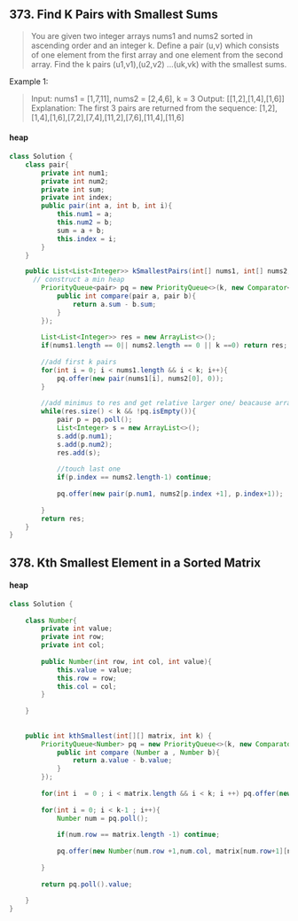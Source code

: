 ## 373. Find K Pairs with Smallest Sums
> You are given two integer arrays nums1 and nums2 sorted in ascending order and an integer k.
> Define a pair (u,v) which consists of one element from the first array and one element from the second array.
> Find the k pairs (u1,v1),(u2,v2) ...(uk,vk) with the smallest sums.

Example 1:
> Input: nums1 = [1,7,11], nums2 = [2,4,6], k = 3
> Output: [[1,2],[1,4],[1,6]] 
> Explanation: The first 3 pairs are returned from the sequence: 
>             [1,2],[1,4],[1,6],[7,2],[7,4],[11,2],[7,6],[11,4],[11,6]


#### heap

```java
class Solution {
    class pair{
        private int num1;
        private int num2;
        private int sum;
        private int index;
        public pair(int a, int b, int i){
            this.num1 = a;
            this.num2 = b;
            sum = a + b;
            this.index = i;
        }
    }

    public List<List<Integer>> kSmallestPairs(int[] nums1, int[] nums2, int k) {
      // construct a min heap
        PriorityQueue<pair> pq = new PriorityQueue<>(k, new Comparator<pair>(){
            public int compare(pair a, pair b){
                return a.sum - b.sum;
            }
        });
        
        List<List<Integer>> res = new ArrayList<>();
        if(nums1.length == 0|| nums2.length == 0 || k ==0) return res;
        
        //add first k pairs
        for(int i = 0; i < nums1.length && i < k; i++){
            pq.offer(new pair(nums1[i], nums2[0], 0));
        }
        
        //add minimus to res and get relative larger one/ beacause array in order 
        while(res.size() < k && !pq.isEmpty()){
            pair p = pq.poll();
            List<Integer> s = new ArrayList<>();
            s.add(p.num1);
            s.add(p.num2);
            res.add(s);
            
            //touch last one
            if(p.index == nums2.length-1) continue;
            
            pq.offer(new pair(p.num1, nums2[p.index +1], p.index+1));
 
        }
        return res;
    }
}
```


## 378. Kth Smallest Element in a Sorted Matrix


#### heap

```java
class Solution {
    
    class Number{
        private int value;
        private int row;
        private int col;
        
        public Number(int row, int col, int value){
            this.value = value;
            this.row = row;
            this.col = col;
        }
        
    }
    
    
    public int kthSmallest(int[][] matrix, int k) {
        PriorityQueue<Number> pq = new PriorityQueue<>(k, new Comparator<Number>(){
            public int compare (Number a , Number b){
                return a.value - b.value;
            }
        }); 
        
        for(int i  = 0 ; i < matrix.length && i < k; i ++) pq.offer(new Number(0, i, matrix[0][i]));
        
        for(int i = 0; i < k-1 ; i++){
            Number num = pq.poll();
            
            if(num.row == matrix.length -1) continue;
            
            pq.offer(new Number(num.row +1,num.col, matrix[num.row+1][num.col]));
            
        }
        
        return pq.poll().value;
            
    }
}
```

